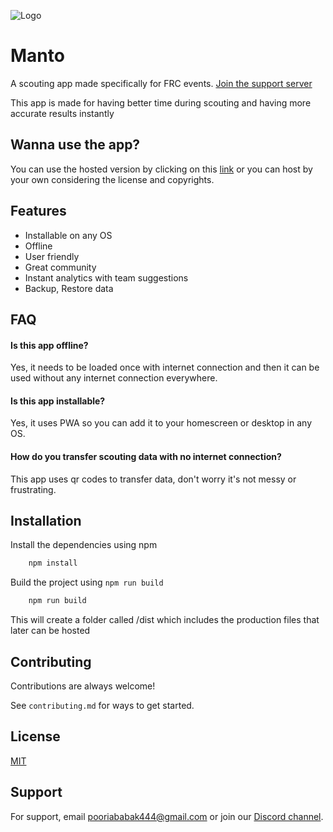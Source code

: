 ![Logo](https://cdn.discordapp.com/attachments/957712983738433566/959624969531322419/manto.png)

# Manto

A scouting app made specifically for FRC events. [Join the support server](https://discord.gg/fHDy5dr8QS)

This app is made for having better time during scouting and having more accurate results instantly

## Wanna use the app?

You can use the hosted version by clicking on this [link](https://manto.pooria.tech) or you can host by your own considering the license and copyrights.

## Features

-   Installable on any OS
-   Offline
-   User friendly
-   Great community
-   Instant analytics with team suggestions
-   Backup, Restore data

## FAQ

#### Is this app offline?

Yes, it needs to be loaded once with internet connection and then it can be used without any internet connection everywhere.

#### Is this app installable?

Yes, it uses PWA so you can add it to your homescreen or desktop in any OS.

#### How do you transfer scouting data with no internet connection?

This app uses qr codes to transfer data, don't worry it's not messy or frustrating.

## Installation

Install the dependencies using npm

```bash
    npm install
```

Build the project using `npm run build`

```bash
    npm run build
```

This will create a folder called /dist which includes the production files that later can be hosted

## Contributing

Contributions are always welcome!

See `contributing.md` for ways to get started.

## License

[MIT](https://choosealicense.com/licenses/mit/)

## Support

For support, email pooriababak444@gmail.com or join our [Discord channel](https://discord.gg/fHDy5dr8QS).
